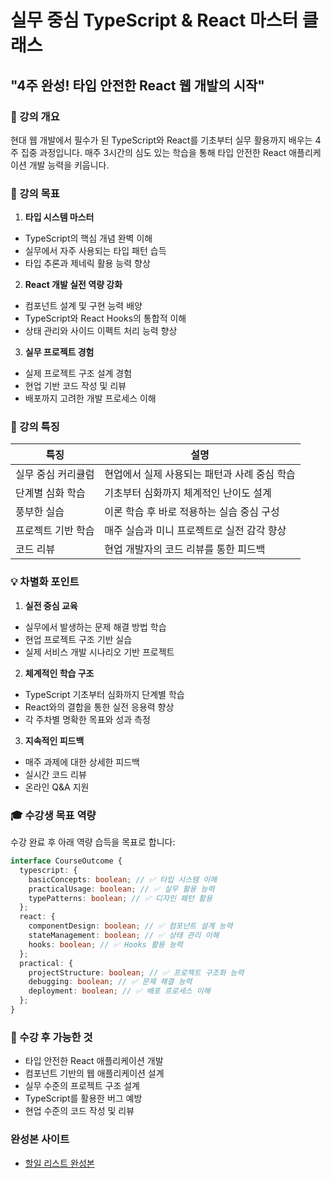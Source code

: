 # 실무 중심 TypeScript & React 마스터 클래스

## "4주 완성! 타입 안전한 React 웹 개발의 시작"

### 📌 강의 개요

현대 웹 개발에서 필수가 된 TypeScript와 React를 기초부터 실무 활용까지 배우는 4주 집중 과정입니다.
매주 3시간의 심도 있는 학습을 통해 타입 안전한 React 애플리케이션 개발 능력을 키웁니다.

### 🎯 강의 목표

1. **타입 시스템 마스터**

- TypeScript의 핵심 개념 완벽 이해
- 실무에서 자주 사용되는 타입 패턴 습득
- 타입 추론과 제네릭 활용 능력 향상

2. **React 개발 실전 역량 강화**

- 컴포넌트 설계 및 구현 능력 배양
- TypeScript와 React Hooks의 통합적 이해
- 상태 관리와 사이드 이펙트 처리 능력 향상

3. **실무 프로젝트 경험**

- 실제 프로젝트 구조 설계 경험
- 현업 기반 코드 작성 및 리뷰
- 배포까지 고려한 개발 프로세스 이해

### 🌟 강의 특징

| 특징               | 설명                                         |
| ------------------ | -------------------------------------------- |
| 실무 중심 커리큘럼 | 현업에서 실제 사용되는 패턴과 사례 중심 학습 |
| 단계별 심화 학습   | 기초부터 심화까지 체계적인 난이도 설계       |
| 풍부한 실습        | 이론 학습 후 바로 적용하는 실습 중심 구성    |
| 프로젝트 기반 학습 | 매주 실습과 미니 프로젝트로 실전 감각 향상   |
| 코드 리뷰          | 현업 개발자의 코드 리뷰를 통한 피드백        |

### 💡 차별화 포인트

1. **실전 중심 교육**

- 실무에서 발생하는 문제 해결 방법 학습
- 현업 프로젝트 구조 기반 실습
- 실제 서비스 개발 시나리오 기반 프로젝트

2. **체계적인 학습 구조**

- TypeScript 기초부터 심화까지 단계별 학습
- React와의 결합을 통한 실전 응용력 향상
- 각 주차별 명확한 목표와 성과 측정

3. **지속적인 피드백**

- 매주 과제에 대한 상세한 피드백
- 실시간 코드 리뷰
- 온라인 Q&A 지원

### 🎓 수강생 목표 역량

수강 완료 후 아래 역량 습득을 목표로 합니다:

```typescript
interface CourseOutcome {
  typescript: {
    basicConcepts: boolean; // ✅ 타입 시스템 이해
    practicalUsage: boolean; // ✅ 실무 활용 능력
    typePatterns: boolean; // ✅ 디자인 패턴 활용
  };
  react: {
    componentDesign: boolean; // ✅ 컴포넌트 설계 능력
    stateManagement: boolean; // ✅ 상태 관리 이해
    hooks: boolean; // ✅ Hooks 활용 능력
  };
  practical: {
    projectStructure: boolean; // ✅ 프로젝트 구조화 능력
    debugging: boolean; // ✅ 문제 해결 능력
    deployment: boolean; // ✅ 배포 프로세스 이해
  };
}
```

### 🚀 수강 후 가능한 것

- 타입 안전한 React 애플리케이션 개발
- 컴포넌트 기반의 웹 애플리케이션 설계
- 실무 수준의 프로젝트 구조 설계
- TypeScript를 활용한 버그 예방
- 현업 수준의 코드 작성 및 리뷰

### 완성본 사이트

- [할일 리스트 완성본](https://cdpn.io/pen/debug/qEBPLPb#/main)
